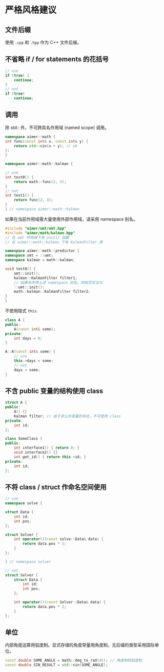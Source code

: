 # 严格风格建议

## 文件后缀

使用 `.cpp` 和 `.hpp` 作为 C++ 文件后缀。

## 不省略 if / for statements 的花括号

```cpp
// use
if (true) {
    continue;
}
// not
if (true)
    continue;
```

## 调用

除 std:: 外，不可跨具名作用域 (named scope) 调用。

```cpp
namespace aimer::math {
int func(const int& x, const int& y) {  
    return std::sin(x + y); // ok
};
}

namespace aimer::math::kalman {

// use
int test0() {
    return math::func(2, 3);
}
// not
int test1() {
    return func(2, 3);
}
} // namespace aimer::math::kalman
```

如果在当前作用域需大量使用外部作用域，请采用 namespace 别名。

```cpp
#include "aimer/umt/umt.hpp"
#include "aimer/math/kalman.hpp"
// 在 umt 作用域下有 init() 函数
// 在 aimer::math::kalman 下有 KalmanFilter 类

namespace aimer::math::predictor {
namespace umt = ::umt;
namespace kalman = math::kalman;

void test0() {
    umt::init();
    kalman::KalmanFilter filter1;
    // 如果未声明上述 namespace 别名，则规范写法为
    ::umt::init();
    math::kalman::KalmanFilter filter2;
}
}
```

不使用隐式 `this`.

```cpp
class A {
public:
    A(const int& some);
private: 
    int days = 0;
}

A::A(const int& some) {
    // use
    this->days = some;
    // not
    days = some;
}
```

## 不含 public 变量的结构使用 class

```cpp
struct A {
public:
    A() {}
    Kalman filter; // 由于该公共变量的存在，不可使用 class
private:
    int id;
};

class SomeClass {
public:
    int interface1() { return 0; }
    void interface2() {}
    int get_id() { return this->id; }
private:
    int id;
};
```

## 不将 class / struct 作命名空间使用

```cpp
// use
namespace solve {

struct Data {
    int id;
    int pos;
};

struct Solver {
    int operator()(const solve::Data& data) {
        return data.pos * 2;
    }
};

} // namespace solver

// not
struct Solver {
    struct Data {
        int id;
        int pos;
    };

    int operator()(const Solver::Data& data) {
        return data.pos * 2;
    }
};
```

## 单位

内部角度运算用弧度制。显式存储的角度常量用角度制。无后缀的类型采用国际单位。

```cpp
const double SOME_ANGLE = math::deg_to_rad(45); // 角度制转弧度制
const double SIN_RESULT = std::sin(SOME_ANGLE);
```
